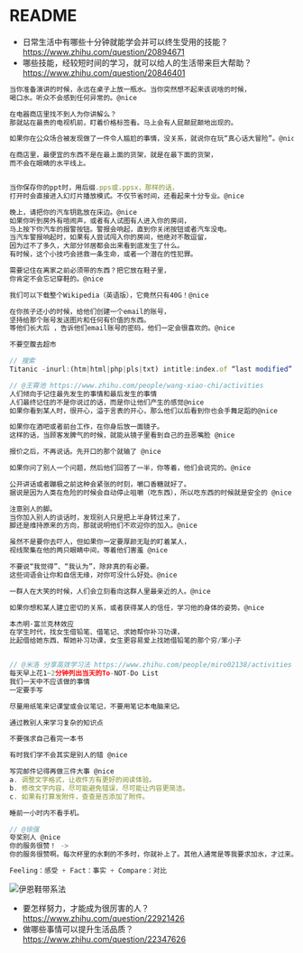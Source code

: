 # README

- 日常生活中有哪些十分钟就能学会并可以终生受用的技能？https://www.zhihu.com/question/20894671
- 哪些技能，经较短时间的学习，就可以给人的生活带来巨大帮助？ https://www.zhihu.com/question/20846401

```js
当你准备演讲的时候，永远在桌子上放一瓶水。当你突然想不起来该说啥的时候，
喝口水。听众不会感到任何异常的。@nice

在电器商店里找不到人为你讲解么？
那就站在最贵的电视机前，盯着价格标签看。马上会有人屁颠屁颠地出现的。

如果你在公众场合被发现做了一件令人尴尬的事情，没关系，就说你在玩“真心话大冒险”。@nice

在商店里，最便宜的东西不是在最上面的货架，就是在最下面的货架，
而不会在眼睛的水平线上。


当你保存你的ppt时，用后缀.pps或.ppsx，那样的话，
打开时会直接进入幻灯片播放模式。不仅节省时间，还看起来十分专业。@nice

晚上，请把你的汽车钥匙放在床边。@nice
如果你听到房外有喧闹声，或者有人试图有人进入你的房间，
马上按下你汽车的报警按钮。警报会响起，直到你关闭按钮或者汽车没电。
当汽车警报响起时，如果有人尝试闯入你的房间，他绝对不敢逗留，
因为过不了多久，大部分邻居都会出来看到底发生了什么。
有时候，这个小技巧会拯救一条生命，或者一个潜在的性犯罪。

需要记住在离家之前必须带的东西？把它放在鞋子里，
你肯定不会忘记穿鞋的。@nice

我们可以下载整个Wikipedia（英语版），它竟然只有40G！@nice

在你孩子还小的时候，给他们创建一个email的账号，
坚持给那个账号发送图片和任何有价值的东西。
等他们长大后 ，告诉他们email账号的密码，他们一定会很喜欢的。@nice

不要空腹去超市

// 搜索
Titanic -inurl:(htm|html|php|pls|txt) intitle:index.of “last modified” (mkv|mp4|avi)

// @王霄池 https://www.zhihu.com/people/wang-xiao-chi/activities
人们倾向于记住最先发生的事情和最后发生的事情
人们最终记住的不是你说过的话，而是你让他们产生的感觉@nice
如果你看到某人时，很开心，溢于言表的开心，那么他们以后看到你也会手舞足蹈的@nice

如果你在酒吧或者前台工作，在你身后放一面镜子。
这样的话，当顾客发脾气的时候，就能从镜子里看到自己的丑恶嘴脸 @nice

报价之后，不再说话。先开口的那个就输了 @nice

如果你问了别人一个问题，然后他们回答了一半，你等着，他们会说完的。@nice

公开讲话或者蹦极之前这种会紧张的时刻，嚼口香糖就好了。
据说是因为人类在危险的时候会自动停止咀嚼（吃东西），所以吃东西的时候就是安全的 @nice

注意别人的脚。
当你加入别人的谈话时，发现别人只是把上半身转过来了，
脚还是维持原来的方向，那就说明他们不欢迎你的加入。@nice

虽然不是要你去吓人，但如果你一定要厚颜无耻的盯着某人，
视线聚集在他的两只眼睛中间，等着他们害羞 @nice

不要说“我觉得”、“我认为”，除非真的有必要。
这些词语会让你和自信无缘，对你可没什么好处。@nice

一群人在大笑的时候，人们会立刻看向这群人里最亲近的人。@nice

如果你想和某人建立密切的关系，或者获得某人的信任，学习他的身体的姿势。@nice

本杰明·富兰克林效应
在学生时代，找女生借铅笔、借笔记、求她帮你补习功课，
比起借给她东西、帮她补习功课，女生更容易爱上找她借铅笔的那个穷/笨小子


// @米洛 分享高效学习法 https://www.zhihu.com/people/miro02138/activities
每天早上花1~2分钟列出当天的To-NOT-Do List
我们一天中不应该做的事情
一定要手写

尽量用纸笔来记课堂或会议笔记，不要用笔记本电脑来记。

通过教别人来学习复杂的知识点

不要强求自己看完一本书

有时我们学不会其实是别人的错 @nice

写完邮件记得再做三件大事 @nice
a. 调整文字格式，让收件方有更好的阅读体验。
b. 修改文字内容，尽可能避免错误，尽可能让内容更简洁。
c. 如果有打算发附件，查查是否添加了附件。

睡前一小时内不看手机。

// @徐强 
夸奖别人 @nice
你的服务很赞！ ->
你的服务很赞啊。每次杯里的水剩的不多时，你就补上了。其他人通常是等我要求加水，才过来。

Feeling：感受 + Fact：事实 + Compare：对比
```

![伊恩鞋带系法](https://pic3.zhimg.com/80/36e8e67dc28db1bba7e4607bcb2de5d2_hd.jpg)

- 要怎样努力，才能成为很厉害的人？https://www.zhihu.com/question/22921426 
- 做哪些事情可以提升生活品质？https://www.zhihu.com/question/22347626
